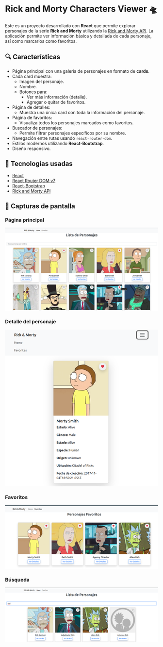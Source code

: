 # Rick and Morty Characters Viewer 🛸

Este es un proyecto desarrollado con **React** que permite explorar personajes de la serie **Rick and Morty** utilizando la [Rick and Morty API](https://rickandmortyapi.com/). La aplicación permite ver información básica y detallada de cada personaje, así como marcarlos como favoritos.

## 🔍 Características

- Página principal con una galería de personajes en formato de **cards**.
- Cada card muestra:
  - Imagen del personaje.
  - Nombre.
  - Botones para:
    - Ver más información (detalle).
    - Agregar o quitar de favoritos.
- Página de detalles:
  - Muestra una única card con toda la información del personaje.
- Página de favoritos:
  - Visualiza todos los personajes marcados como favoritos.
- Buscador de personajes:
  - Permite filtrar personajes específicos por su nombre.
- Navegación entre rutas usando `react-router-dom`.
- Estilos modernos utilizando **React-Bootstrap**.
- Diseño responsivo.

## 🧰 Tecnologías usadas

- [React](https://reactjs.org/)
- [React Router DOM v7](https://reactrouter.com/en/main)
- [React-Bootstrap](https://react-bootstrap.github.io/)
- [Rick and Morty API](https://rickandmortyapi.com/)

## 📸 Capturas de pantalla

### Página principal

![Página principal](./public/images/capPantallaPrincipal.png)

### Detalle del personaje

![Detalle del personaje](./public/images/detalles.png)

### Favoritos

![Favoritos](./public/images/favoritos.png)

### Búsqueda

![Buscador](./public/images/busqueda.png)
